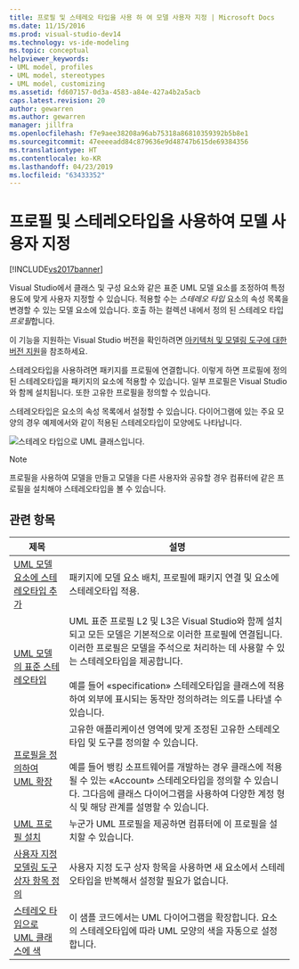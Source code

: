 ```yaml
---
title: 프로필 및 스테레오 타입을 사용 하 여 모델 사용자 지정 | Microsoft Docs
ms.date: 11/15/2016
ms.prod: visual-studio-dev14
ms.technology: vs-ide-modeling
ms.topic: conceptual
helpviewer_keywords:
- UML model, profiles
- UML model, stereotypes
- UML model, customizing
ms.assetid: fd607157-0d3a-4583-a84e-427a4b2a5acb
caps.latest.revision: 20
author: gewarren
ms.author: gewarren
manager: jillfra
ms.openlocfilehash: f7e9aee38208a96ab75318a86810359392b5b8e1
ms.sourcegitcommit: 47eeeeadd84c879636e9d48747b615de69384356
ms.translationtype: HT
ms.contentlocale: ko-KR
ms.lasthandoff: 04/23/2019
ms.locfileid: "63433352"
---
```

# <a name="customize-your-model-with-profiles-and-stereotypes"></a>프로필 및 스테레오타입을 사용하여 모델 사용자 지정
[!INCLUDE[vs2017banner](../includes/vs2017banner.md)]

Visual Studio에서 클래스 및 구성 요소와 같은 표준 UML 모델 요소를 조정하여 특정 용도에 맞게 사용자 지정할 수 있습니다. 적용할 수는 *스테레오 타입* 요소의 속성 목록을 변경할 수 있는 모델 요소에 있습니다. 호출 하는 컬렉션 내에서 정의 된 스테레오 타입 *프로필*합니다.  
  
 이 기능을 지원하는 Visual Studio 버전을 확인하려면 [아키텍처 및 모델링 도구에 대한 버전 지원](../modeling/what-s-new-for-design-in-visual-studio.md#VersionSupport)을 참조하세요.  
  
 스테레오타입을 사용하려면 패키지를 프로필에 연결합니다. 이렇게 하면 프로필에 정의된 스테레오타입을 패키지의 요소에 적용할 수 있습니다. 일부 프로필은 Visual Studio와 함께 설치됩니다. 또한 고유한 프로필을 정의할 수 있습니다.  
  
 스테레오타입은 요소의 속성 목록에서 설정할 수 있습니다. 다이어그램에 있는 주요 모양의 경우 예제에서와 같이 적용된 스테레오타입이 모양에도 나타납니다.  
  
 ![스테레오 타입으로 UML 클래스입니다. ](../modeling/media/uml-class-stereotype.png "UML_class_stereotype")  
  
> [!NOTE]
> 프로필을 사용하여 모델을 만들고 모델을 다른 사용자와 공유할 경우 컴퓨터에 같은 프로필을 설치해야 스테레오타입을 볼 수 있습니다.  
  
## <a name="related-topics"></a>관련 항목  
  
|제목|설명|  
|-----------|-----------------|  
|[UML 모델 요소에 스테레오타입 추가](../modeling/add-stereotypes-to-uml-model-elements.md)|패키지에 모델 요소 배치, 프로필에 패키지 연결 및 요소에 스테레오타입 적용.|  
|[UML 모델의 표준 스테레오타입](../modeling/standard-stereotypes-for-uml-models.md)|UML 표준 프로필 L2 및 L3은 Visual Studio와 함께 설치되고 모든 모델은 기본적으로 이러한 프로필에 연결됩니다. 이러한 프로필은 모델을 주석으로 처리하는 데 사용할 수 있는 스테레오타입을 제공합니다.<br /><br /> 예를 들어 «specification» 스테레오타입을 클래스에 적용하여 외부에 표시되는 동작만 정의하려는 의도를 나타낼 수 있습니다.|  
|[프로필을 정의하여 UML 확장](../modeling/define-a-profile-to-extend-uml.md)|고유한 애플리케이션 영역에 맞게 조정된 고유한 스테레오타입 및 도구를 정의할 수 있습니다.<br /><br /> 예를 들어 뱅킹 소프트웨어를 개발하는 경우 클래스에 적용될 수 있는 «Account» 스테레오타입을 정의할 수 있습니다. 그다음에 클래스 다이어그램을 사용하여 다양한 계정 형식 및 해당 관계를 설명할 수 있습니다.|  
|[UML 프로필 설치](../modeling/install-a-uml-profile.md)|누군가 UML 프로필을 제공하면 컴퓨터에 이 프로필을 설치할 수 있습니다.|  
|[사용자 지정 모델링 도구 상자 항목 정의](../modeling/define-a-custom-modeling-toolbox-item.md)|사용자 지정 도구 상자 항목을 사용하면 새 요소에서 스테레오타입을 반복해서 설정할 필요가 없습니다.|  
|[스테레오 타입으로 UML 클래스에 색](http://code.msdn.microsoft.com/UML-Color-Classes-by-07de2b70)|이 샘플 코드에서는 UML 다이어그램을 확장합니다. 요소의 스테레오타입에 따라 UML 모양의 색을 자동으로 설정합니다.|
